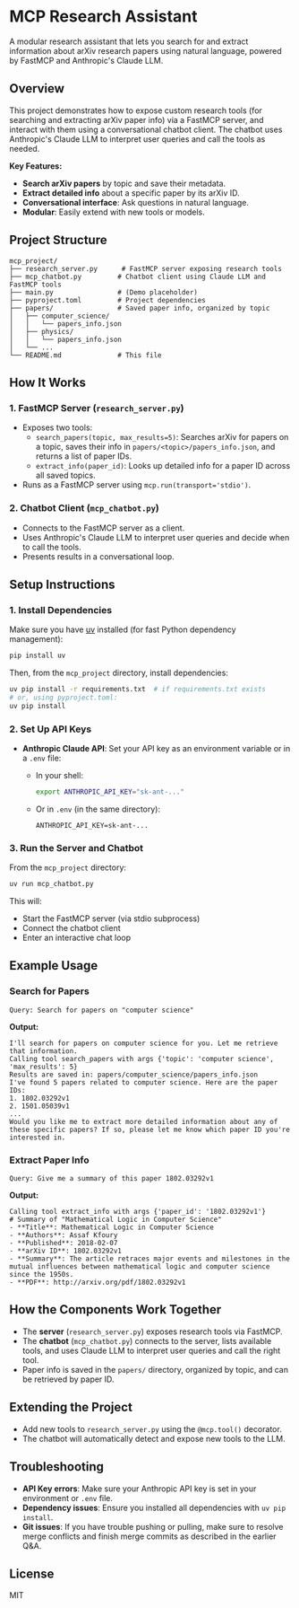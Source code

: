 # MCP Research Assistant

A modular research assistant that lets you search for and extract information about arXiv research papers using natural language, powered by FastMCP and Anthropic's Claude LLM.

## Overview

This project demonstrates how to expose custom research tools (for searching and extracting arXiv paper info) via a FastMCP server, and interact with them using a conversational chatbot client. The chatbot uses Anthropic's Claude LLM to interpret user queries and call the tools as needed.

**Key Features:**
- **Search arXiv papers** by topic and save their metadata.
- **Extract detailed info** about a specific paper by its arXiv ID.
- **Conversational interface**: Ask questions in natural language.
- **Modular**: Easily extend with new tools or models.

## Project Structure

```
mcp_project/
├── research_server.py      # FastMCP server exposing research tools
├── mcp_chatbot.py         # Chatbot client using Claude LLM and FastMCP tools
├── main.py                # (Demo placeholder)
├── pyproject.toml         # Project dependencies
├── papers/                # Saved paper info, organized by topic
│   ├── computer_science/
│   │   └── papers_info.json
│   ├── physics/
│   │   └── papers_info.json
│   └── ...
└── README.md              # This file
```

## How It Works

### 1. FastMCP Server (`research_server.py`)
- Exposes two tools:
  - `search_papers(topic, max_results=5)`: Searches arXiv for papers on a topic, saves their info in `papers/<topic>/papers_info.json`, and returns a list of paper IDs.
  - `extract_info(paper_id)`: Looks up detailed info for a paper ID across all saved topics.
- Runs as a FastMCP server using `mcp.run(transport='stdio')`.

### 2. Chatbot Client (`mcp_chatbot.py`)
- Connects to the FastMCP server as a client.
- Uses Anthropic's Claude LLM to interpret user queries and decide when to call the tools.
- Presents results in a conversational loop.

## Setup Instructions

### 1. Install Dependencies

Make sure you have [uv](https://github.com/astral-sh/uv) installed (for fast Python dependency management):

```bash
pip install uv
```

Then, from the `mcp_project` directory, install dependencies:

```bash
uv pip install -r requirements.txt  # if requirements.txt exists
# or, using pyproject.toml:
uv pip install
```

### 2. Set Up API Keys

- **Anthropic Claude API**: Set your API key as an environment variable or in a `.env` file:

  - In your shell:
    ```bash
    export ANTHROPIC_API_KEY="sk-ant-..."
    ```
  - Or in `.env` (in the same directory):
    ```
    ANTHROPIC_API_KEY=sk-ant-...
    ```

### 3. Run the Server and Chatbot

From the `mcp_project` directory:

```bash
uv run mcp_chatbot.py
```

This will:
- Start the FastMCP server (via stdio subprocess)
- Connect the chatbot client
- Enter an interactive chat loop

## Example Usage

### Search for Papers
```
Query: Search for papers on "computer science"
```
**Output:**
```
I'll search for papers on computer science for you. Let me retrieve that information.
Calling tool search_papers with args {'topic': 'computer science', 'max_results': 5}
Results are saved in: papers/computer_science/papers_info.json
I've found 5 papers related to computer science. Here are the paper IDs:
1. 1802.03292v1
2. 1501.05039v1
...
Would you like me to extract more detailed information about any of these specific papers? If so, please let me know which paper ID you're interested in.
```

### Extract Paper Info
```
Query: Give me a summary of this paper 1802.03292v1
```
**Output:**
```
Calling tool extract_info with args {'paper_id': '1802.03292v1'}
# Summary of "Mathematical Logic in Computer Science"
- **Title**: Mathematical Logic in Computer Science
- **Authors**: Assaf Kfoury
- **Published**: 2018-02-07
- **arXiv ID**: 1802.03292v1
- **Summary**: The article retraces major events and milestones in the mutual influences between mathematical logic and computer science since the 1950s.
- **PDF**: http://arxiv.org/pdf/1802.03292v1
```

## How the Components Work Together

- The **server** (`research_server.py`) exposes research tools via FastMCP.
- The **chatbot** (`mcp_chatbot.py`) connects to the server, lists available tools, and uses Claude LLM to interpret user queries and call the right tool.
- Paper info is saved in the `papers/` directory, organized by topic, and can be retrieved by paper ID.

## Extending the Project
- Add new tools to `research_server.py` using the `@mcp.tool()` decorator.
- The chatbot will automatically detect and expose new tools to the LLM.

## Troubleshooting
- **API Key errors**: Make sure your Anthropic API key is set in your environment or `.env` file.
- **Dependency issues**: Ensure you installed all dependencies with `uv pip install`.
- **Git issues**: If you have trouble pushing or pulling, make sure to resolve merge conflicts and finish merge commits as described in the earlier Q&A.

## License
MIT
